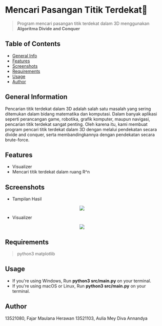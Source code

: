 # Mencari Pasangan Titik Terdekat🎲
> Program mencari pasangan titik terdekat dalam 3D menggunakan **Algoritma Divide and Conquer**

## Table of Contents
* [General Info](#general-information)
* [Features](#features)
* [Screenshots](#screenshots)
* [Requirements](#requirements)
* [Usage](#usage)
* [Author](#author)

## General Information
Pencarian titik terdekat dalam 3D adalah salah satu masalah yang sering ditemukan dalam bidang matematika dan komputasi. Dalam banyak aplikasi seperti perancangan game, robotika, grafik komputer, maupun navigasi, pencarian titik terdekat sangat penting. 
Oleh karena itu, kami membuat program pencari titik terdekat dalam 3D dengan melalui pendekatan secara divide and conquer, serta membandingkannya dengan pendekatan secara brute-force.

## Features
- Visualizer 
- Mencari titik terdekat dalam ruang R^n

## Screenshots

- Tampilan Hasil
<p align="center">
    <img src="https://i.postimg.cc/k4GW1q7p/Screenshot-2023-03-01-at-01-00-51.png">
</p>

- Visualizer
<p align="center">
    <img src="https://i.postimg.cc/Jz86TDvY/Screenshot-2023-03-01-at-01-01-16.png">
</p>

## Requirements
> python3
> matplotlib

## Usage
- If you're using Windows, Run **python3 src/main.py** on your terminal.
- If you're using macOS or Linux, Run **python3 src/main.py** on your terminal.

## Author
13521080, Fajar Maulana Herawan
13521103, Aulia Mey Diva Annandya

